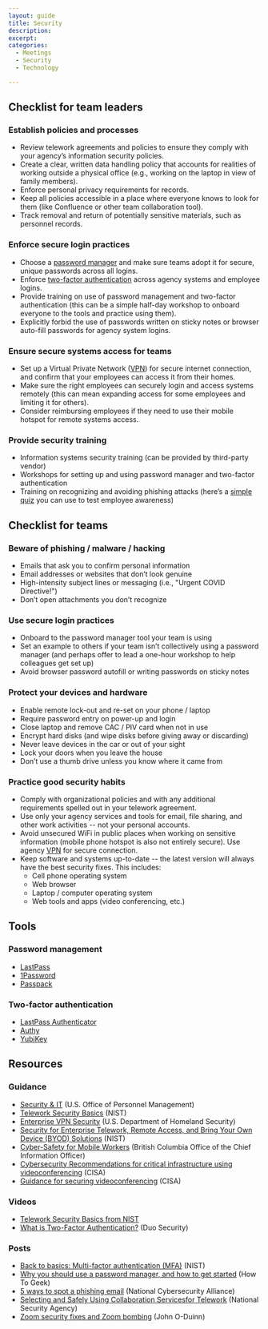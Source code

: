 ```yaml
---
layout: guide
title: Security
description: 
excerpt: 
categories:
  - Meetings
  - Security
  - Technology

---
```


## Checklist for team leaders

### Establish policies and processes

* Review telework agreements and policies to ensure they comply with your agency’s information security policies.
* Create a clear, written data handling policy that accounts for realities of working outside a physical office (e.g., working on the laptop in view of family members).
* Enforce personal privacy requirements for records.
* Keep all policies accessible in a place where everyone knows to look for them (like Confluence or other team collaboration tool).
* Track removal and return of potentially sensitive materials, such as personnel records.

### Enforce secure login practices

* Choose a [password manager](https://www.digitaltrends.com/computing/best-password-managers/) and make sure teams adopt it for secure, unique passwords across all logins.
* Enforce [two-factor authentication](https://medium.com/@mshelton/two-factor-authentication-for-beginners-b29b0eec07d7) across agency systems and employee logins.
* Provide training on use of password management and two-factor authentication (this can be a simple half-day workshop to onboard everyone to the tools and practice using them).
* Explicitly forbid the use of passwords written on sticky notes or browser auto-fill passwords for agency system logins.

### Ensure secure systems access for teams

* Set up a Virtual Private Network ([VPN](https://www.howtogeek.com/133680/htg-explains-what-is-a-vpn/)) for secure internet connection, and confirm that your employees can access it from their homes.
* Make sure the right employees can securely login and access systems remotely (this can mean expanding access for some employees and limiting it for others).
* Consider reimbursing employees if they need to use their mobile hotspot for remote systems access.

### Provide security training

* Information systems security training (can be provided by third-party vendor)
* Workshops for setting up and using password manager and two-factor authentication
* Training on recognizing and avoiding phishing attacks (here’s a [simple quiz](https://phishingquiz.withgoogle.com/) you can use to test employee awareness)

## Checklist for teams

### Beware of phishing / malware / hacking

* Emails that ask you to confirm personal information
* Email addresses or websites that don’t look genuine
* High-intensity subject lines or messaging (i.e., "Urgent COVID Directive!")
* Don’t open attachments you don’t recognize

### Use secure login practices

* Onboard to the password manager tool your team is using
* Set an example to others if your team isn’t collectively using a password manager (and perhaps offer to lead a one-hour workshop to help colleagues get set up)
* Avoid browser password autofill or writing passwords on sticky notes

### Protect your devices and hardware

* Enable remote lock-out and re-set on your phone / laptop
* Require password entry on power-up and login
* Close laptop and remove CAC / PIV card when not in use
* Encrypt hard disks (and wipe disks before giving away or discarding)
* Never leave devices in the car or out of your sight
* Lock your doors when you leave the house
* Don’t use a thumb drive unless you know where it came from

### Practice good security habits

* Comply with organizational policies and with any additional requirements spelled out in your telework agreement.
* Use only your agency services and tools for email, file sharing, and other work activities -- not your personal accounts. 
* Avoid unsecured WiFi in public places when working on sensitive information (mobile phone hotspot is also not entirely secure). Use agency [VPN](https://www.howtogeek.com/133680/htg-explains-what-is-a-vpn/) for secure connection.
* Keep software and systems up-to-date -- the latest version will always have the best security fixes. This includes:
    * Cell phone operating system
    * Web browser
    * Laptop / computer operating system
    * Web tools and apps (video conferencing, etc.)

## Tools

### Password management

* [LastPass](https://www.lastpass.com/)
* [1Password](https://1password.com)
* [Passpack](https://www.passpack.com/)

### Two-factor authentication

* [LastPass Authenticator](https://lastpass.com/auth/)
* [Authy](https://authy.com/)
* [YubiKey](https://www.yubico.com)

## Resources

### Guidance

* [Security & IT](https://www.telework.gov/guidance-legislation/telework-guidance/security-it/) (U.S. Office of Personnel Management)
* [Telework Security Basics](https://www.nist.gov/blogs/cybersecurity-insights/telework-security-basics) (NIST)
* [Enterprise VPN Security](https://www.us-cert.gov/ncas/alerts/aa20-073a) (U.S. Department of Homeland Security)
* [Security for Enterprise Telework, Remote Access, and Bring Your Own Device (BYOD) Solutions](https://nvlpubs.nist.gov/nistpubs/SpecialPublications/NIST.SP.800-46r2.pdf) (NIST)
* [Cyber-Safety for Mobile Workers](https://www2.gov.bc.ca/assets/gov/british-columbians-our-governments/services-policies-for-government/information-management-technology/information-security/cyber-safety_for_mobile_workers.pdf) (British Columbia Office of the Chief Information Officer)
* [Cybersecurity Recommendations for critical infrastructure using videoconferencing](https://www.cisa.gov/sites/default/files/publications/CISA_Cybersecurity_Recommendations_for_Critical_Infrastructure_Using_Video_Conferencing_S508C.pdf) (CISA)
* [Guidance for securing videoconferencing](https://www.cisa.gov/sites/default/files/publications/CISA_Guidance_for_Securing_Video_Conferencing_S508C.pdf) (CISA)

### Videos

* [Telework Security Basics from NIST](https://cdnapisec.kaltura.com/index.php/extwidget/preview/partner_id/684682/uiconf_id/31013851/entry_id/1_h5ch34jx/embed/dynamic)
* [What is Two-Factor Authentication?](https://www.youtube.com/watch?v=0mvCeNsTa1g) (Duo Security)

### Posts

* [Back to basics: Multi-factor authentication (MFA)](https://www.nist.gov/itl/applied-cybersecurity/tig/back-basics-multi-factor-authentication) (NIST)
* [Why you should use a password manager, and how to get started](https://www.howtogeek.com/141500/why-you-should-use-a-password-manager-and-how-to-get-started/) (How To Geek)
* [5 ways to spot a phishing email](https://staysafeonline.org/blog/5-ways-spot-phishing-emails/) (National Cybersecurity Alliance)
* [Selecting and Safely Using Collaboration Servicesfor Telework](https://media.defense.gov/2020/Apr/24/2002288652/-1/-1/0/CSI-SELECTING-AND-USING-COLLABORATION-SERVICES-SECURELY-LONG-FINAL.PDF) (National Security Agency)
* [Zoom security fixes and Zoom bombing](https://oduinn.com/2020/04/04/zoom-security-fixes-and-zoom-bombing/) (John O-Duinn)
